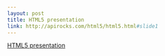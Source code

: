 ```yaml
--- 
layout: post
title: HTML5 presentation
link: http://apirocks.com/html5/html5.html#slide1
---
```

<a href="http://apirocks.com/html5/html5.html#slide1">HTML5
presentation</a>
